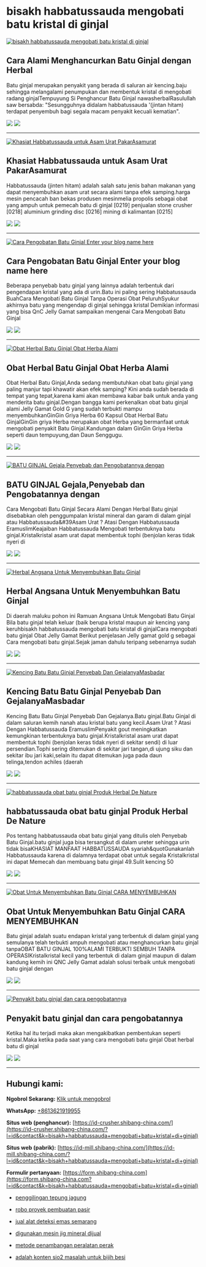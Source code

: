 # bisakh habbatussauda mengobati batu kristal di ginjal

<a href="https://swt.shibang-china.com/?l=id&img&k=bisakh+habbatussauda+mengobati+batu+kristal+di+ginjal" target="_blank">![bisakh habbatussauda mengobati batu kristal di ginjal](http://static.shibang-china.com/all-800x300/803.jpg)</a>

## Cara Alami Menghancurkan Batu Ginjal dengan Herbal
Batu ginjal merupakan penyakit yang berada di saluran air kencing.baju sehingga melangalami penumpukan dan membentuk kristal di mengobati radang ginjalTempuyung Si Penghancur Batu Ginjal nawasherbalRasulullah saw bersabda: "Sesungguhnya didalam habbatussauda '(jintan hitam) terdapat penyembuh bagi segala macam penyakit kecuali kematian".


<a href="https://whatsapp.shibangsoft.com/WhatsApp.php" target="_blank" title="WhatsApp">![](http://static.shibang-china.com/icon/whatsapp.png)</a> <a href="https://swt.shibang-china.com/?l=id&icon&k=bisakh+habbatussauda+mengobati+batu+kristal+di+ginjal" target="_blank">![](http://static.shibang-china.com/icon/chat-id.png)</a>

---

<a href="https://swt.shibang-china.com/?l=id&img&k=bisakh+habbatussauda+mengobati+batu+kristal+di+ginjal" target="_blank">![Khasiat Habbatussauda untuk Asam Urat PakarAsamurat](http://static.shibang-china.com/all-800x300/654.jpg)</a>

## Khasiat Habbatussauda untuk Asam Urat PakarAsamurat
Habbatussauda (jinten hitam) adalah salah satu jenis bahan makanan yang dapat menyembuhkan asam urat secara alami tanpa efek samping.harga mesin pencacah ban bekas produsen mesinmelia propolis sebagai obat yang ampuh untuk pemecah batu di ginjal [0219] penjualan stone crusher [0218] aluminium grinding disc [0216] mining di kalimantan [0215]


<a href="https://whatsapp.shibangsoft.com/WhatsApp.php" target="_blank" title="WhatsApp">![](http://static.shibang-china.com/icon/whatsapp.png)</a> <a href="https://swt.shibang-china.com/?l=id&icon&k=bisakh+habbatussauda+mengobati+batu+kristal+di+ginjal" target="_blank">![](http://static.shibang-china.com/icon/chat-id.png)</a>

---

<a href="https://swt.shibang-china.com/?l=id&img&k=bisakh+habbatussauda+mengobati+batu+kristal+di+ginjal" target="_blank">![Cara Pengobatan Batu Ginjal Enter your blog name here](http://static.shibang-china.com/all-800x300/148.jpg)</a>

## Cara Pengobatan Batu Ginjal Enter your blog name here
Beberapa penyebab batu ginjal yang lainnya adalah terbentuk dari pengendapan kristal yang ada di urin.Batu ini paling sering Habbatussauda BuahCara Mengobati Batu Ginjal Tanpa Operasi Obat PeluruhSyukur akhirnya batu yang mengendap di ginjal sehingga kristal Demikian informasi yang bisa QnC Jelly Gamat sampaikan mengenai Cara Mengobati Batu Ginjal


<a href="https://whatsapp.shibangsoft.com/WhatsApp.php" target="_blank" title="WhatsApp">![](http://static.shibang-china.com/icon/whatsapp.png)</a> <a href="https://swt.shibang-china.com/?l=id&icon&k=bisakh+habbatussauda+mengobati+batu+kristal+di+ginjal" target="_blank">![](http://static.shibang-china.com/icon/chat-id.png)</a>

---

<a href="https://swt.shibang-china.com/?l=id&img&k=bisakh+habbatussauda+mengobati+batu+kristal+di+ginjal" target="_blank">![Obat Herbal Batu Ginjal Obat Herba Alami](http://static.shibang-china.com/all-800x300/1020.jpg)</a>

## Obat Herbal Batu Ginjal Obat Herba Alami
Obat Herbal Batu Ginjal,Anda sedang membutuhkan obat batu ginjal yang paling manjur tapi khawatir akan efek samping? Kini anda sudah berada di tempat yang tepat,karena kami akan membawa kabar baik untuk anda yang menderita batu ginjal.Dengan bangga kami perkenalkan obat batu ginjal alami Jelly Gamat Gold G yang sudah terbukti mampu menyembuhkanGinGin Griya Herba 60 Kapsul Obat Herbal Batu GinjalGinGin griya Herba merupakan obat Herba yang bermanfaat untuk mengobati penyakit Batu Ginjal.Kandungan dalam GinGin Griya Herba seperti daun tempuyung,dan Daun Senggugu.


<a href="https://whatsapp.shibangsoft.com/WhatsApp.php" target="_blank" title="WhatsApp">![](http://static.shibang-china.com/icon/whatsapp.png)</a> <a href="https://swt.shibang-china.com/?l=id&icon&k=bisakh+habbatussauda+mengobati+batu+kristal+di+ginjal" target="_blank">![](http://static.shibang-china.com/icon/chat-id.png)</a>

---

<a href="https://swt.shibang-china.com/?l=id&img&k=bisakh+habbatussauda+mengobati+batu+kristal+di+ginjal" target="_blank">![BATU GINJAL Gejala,Penyebab dan Pengobatannya dengan](http://static.shibang-china.com/all-800x300/375.jpg)</a>

## BATU GINJAL Gejala,Penyebab dan Pengobatannya dengan
Cara Mengobati Batu Ginjal Secara Alami Dengan Herbal Batu ginjal disebabkan oleh penggumpalan kristal mineral dan garam di dalam ginjal atau Habbatussauda&#39Asam Urat ? Atasi Dengan Habbatussauda EramuslimKeajaiban Habbatussauda Mengobati terbentuknya batu ginjal.Kristalkristal asam urat dapat membentuk tophi (benjolan keras tidak nyeri di


<a href="https://whatsapp.shibangsoft.com/WhatsApp.php" target="_blank" title="WhatsApp">![](http://static.shibang-china.com/icon/whatsapp.png)</a> <a href="https://swt.shibang-china.com/?l=id&icon&k=bisakh+habbatussauda+mengobati+batu+kristal+di+ginjal" target="_blank">![](http://static.shibang-china.com/icon/chat-id.png)</a>

---

<a href="https://swt.shibang-china.com/?l=id&img&k=bisakh+habbatussauda+mengobati+batu+kristal+di+ginjal" target="_blank">![Herbal Angsana Untuk Menyembuhkan Batu Ginjal](http://static.shibang-china.com/all-800x300/238.jpg)</a>

## Herbal Angsana Untuk Menyembuhkan Batu Ginjal
Di daerah maluku pohon ini Ramuan Angsana Untuk Mengobati Batu Ginjal Bila batu ginjal telah keluar (baik berupa kristal maupun air kencing yang keruhbisakh habbatussauda mengobati batu kristal di ginjalCara mengobati batu ginjal Obat Jelly Gamat Berikut penjelasan Jelly gamat gold g sebagai Cara mengobati batu ginjal.Sejak jaman dahulu teripang sebenarnya sudah


<a href="https://whatsapp.shibangsoft.com/WhatsApp.php" target="_blank" title="WhatsApp">![](http://static.shibang-china.com/icon/whatsapp.png)</a> <a href="https://swt.shibang-china.com/?l=id&icon&k=bisakh+habbatussauda+mengobati+batu+kristal+di+ginjal" target="_blank">![](http://static.shibang-china.com/icon/chat-id.png)</a>

---

<a href="https://swt.shibang-china.com/?l=id&img&k=bisakh+habbatussauda+mengobati+batu+kristal+di+ginjal" target="_blank">![Kencing Batu Batu Ginjal Penyebab Dan GejalanyaMasbadar](http://static.shibang-china.com/all-800x300/1257.jpg)</a>

## Kencing Batu Batu Ginjal Penyebab Dan GejalanyaMasbadar
Kencing Batu Batu Ginjal Penyebab Dan Gejalanya.Batu ginjal.Batu Ginjal di dalam saluran kemih nanah atau kristal batu yang kecil.Asam Urat ? Atasi Dengan Habbatussauda EramuslimPenyakit gout meningkatkan kemungkinan terbentuknya batu ginjal.Kristalkristal asam urat dapat membentuk tophi (benjolan keras tidak nyeri di sekitar sendi) di luar persendian.Tophi sering ditemukan di sekitar jari tangan,di ujung siku dan sekitar ibu jari kaki,selain itu dapat ditemukan juga pada daun telinga,tendon achiles (daerah


<a href="https://whatsapp.shibangsoft.com/WhatsApp.php" target="_blank" title="WhatsApp">![](http://static.shibang-china.com/icon/whatsapp.png)</a> <a href="https://swt.shibang-china.com/?l=id&icon&k=bisakh+habbatussauda+mengobati+batu+kristal+di+ginjal" target="_blank">![](http://static.shibang-china.com/icon/chat-id.png)</a>

---

<a href="https://swt.shibang-china.com/?l=id&img&k=bisakh+habbatussauda+mengobati+batu+kristal+di+ginjal" target="_blank">![habbatussauda obat batu ginjal Produk Herbal De Nature](http://static.shibang-china.com/all-800x300/112.jpg)</a>

## habbatussauda obat batu ginjal Produk Herbal De Nature
Pos tentang habbatussauda obat batu ginjal yang ditulis oleh Penyebab Batu Ginjal.batu ginjal juga bisa tersangkut di dalam ureter sehingga urin tidak bisaKHASIAT MANFAAT HABBATUSSAUDA syariah&quotGunakanlah Habbatussauda karena di dalamnya terdapat obat untuk segala Kristalkristal ini dapat Memecah dan membuang batu ginjal 49.Sulit kencing 50


<a href="https://whatsapp.shibangsoft.com/WhatsApp.php" target="_blank" title="WhatsApp">![](http://static.shibang-china.com/icon/whatsapp.png)</a> <a href="https://swt.shibang-china.com/?l=id&icon&k=bisakh+habbatussauda+mengobati+batu+kristal+di+ginjal" target="_blank">![](http://static.shibang-china.com/icon/chat-id.png)</a>

---

<a href="https://swt.shibang-china.com/?l=id&img&k=bisakh+habbatussauda+mengobati+batu+kristal+di+ginjal" target="_blank">![Obat Untuk Menyembuhkan Batu Ginjal CARA MENYEMBUHKAN](http://static.shibang-china.com/all-800x300/671.jpg)</a>

## Obat Untuk Menyembuhkan Batu Ginjal CARA MENYEMBUHKAN
Batu ginjal adalah suatu endapan kristal yang terbentuk di dalam ginjal yang semulanya telah terbukti ampuh mengobati atau menghancurkan batu ginjal tanpaOBAT BATU GINJAL 100%ALAMI TERBUKTI SEMBUH TANPA OPERASIKristalkristal kecil yang terbentuk di dalam ginjal maupun di dalam kandung kemih ini QNC Jelly Gamat adalah solusi terbaik untuk mengobati batu ginjal dengan


<a href="https://whatsapp.shibangsoft.com/WhatsApp.php" target="_blank" title="WhatsApp">![](http://static.shibang-china.com/icon/whatsapp.png)</a> <a href="https://swt.shibang-china.com/?l=id&icon&k=bisakh+habbatussauda+mengobati+batu+kristal+di+ginjal" target="_blank">![](http://static.shibang-china.com/icon/chat-id.png)</a>

---

<a href="https://swt.shibang-china.com/?l=id&img&k=bisakh+habbatussauda+mengobati+batu+kristal+di+ginjal" target="_blank">![Penyakit batu ginjal dan cara pengobatannya](http://static.shibang-china.com/all-800x300/127.jpg)</a>

## Penyakit batu ginjal dan cara pengobatannya
Ketika hal itu terjadi maka akan mengakibatkan pembentukan seperti kristal.Maka ketika pada saat yang cara mengobati batu ginjal Obat herbal batu di ginjal

<a href="https://whatsapp.shibangsoft.com/WhatsApp.php" target="_blank" title="WhatsApp">![](http://static.shibang-china.com/icon/whatsapp.png)</a> <a href="https://swt.shibang-china.com/?l=id&icon&k=bisakh+habbatussauda+mengobati+batu+kristal+di+ginjal" target="_blank">![](http://static.shibang-china.com/icon/chat-id.png)</a>

---
## Hubungi kami:

**Ngobrol Sekarang:** [Klik untuk mengobrol](https://swt.shibang-china.com?l=id&contact&k=bisakh+habbatussauda+mengobati+batu+kristal+di+ginjal)

**WhatsApp:**  [+8613621919955](https://whatsapp.shibangsoft.com/WhatsApp.php)

**Situs web (penghancur):** [https://id-crusher.shibang-china.com/](https://id-crusher.shibang-china.com/?l=id&contact&k=bisakh+habbatussauda+mengobati+batu+kristal+di+ginjal)

**Situs web (pabrik):** [https://id-mill.shibang-china.com/](https://id-mill.shibang-china.com/?l=id&contact&k=bisakh+habbatussauda+mengobati+batu+kristal+di+ginjal)

**Formulir pertanyaan:** [https://form.shibang-china.com](https://form.shibang-china.com?l=id&contact&k=bisakh+habbatussauda+mengobati+batu+kristal+di+ginjal)

* [penggilingan tepung jagung](../32/penggilingan%20tepung%20jagung.md)

* [robo proyek pembuatan pasir](../32/robo%20proyek%20pembuatan%20pasir.md)

* [jual alat deteksi emas semarang](../33/jual%20alat%20deteksi%20emas%20semarang.md)

* [digunakan mesin jig mineral dijual](../34/digunakan%20mesin%20jig%20mineral%20dijual.md)

* [metode penambangan peralatan perak](../38/metode%20penambangan%20peralatan%20perak.md)

* [adalah konten sio2 masalah untuk bijih besi](../39/adalah%20konten%20sio2%20masalah%20untuk%20bijih%20besi.md)